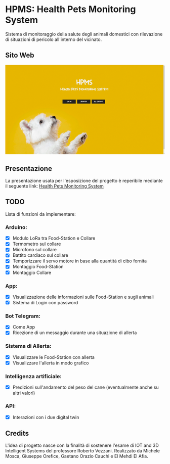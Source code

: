 # HPMS: Health Pets Monitoring System
Sistema di monitoraggio della salute degli animali domestici con rilevazione di situazioni di pericolo all'interno del vicinato.

## Sito Web
![](Sito-web.png)

## Presentazione
La presentazione usata per l'esposizione del progetto è reperibile mediante il seguente link:
[Health Pets Monitoring System](https://docs.google.com/presentation/d/1xayvDfFI8EZre74YQXk2f3XqVuServ13/edit?usp=sharing&ouid=107652794691641788775&rtpof=true&sd=true)

## TODO
Lista di funzioni da implementare:

### Arduino:
- [X] Modulo LoRa tra Food-Station e Collare
- [X] Termometro sul collare
- [X] Microfono sul collare
- [X] Battito cardiaco sul collare
- [X] Temporizzare il servo motore in base alla quantità di cibo fornita
- [X] Montaggio Food-Station
- [X] Montaggio Collare

### App:
- [X] Visualizzazione delle informazioni sulle Food-Station e sugli animali
- [X] Sistema di Login con password

### Bot Telegram:
- [X] Come App
- [X] Ricezione di un messaggio durante una situazione di allerta

### Sistema di Allerta:
- [X] Visualizzare le Food-Station con allerta
- [X] Visualizzare l'allerta in modo grafico

### Intelligenza artificiale:
- [X] Predizioni sull'andamento del peso del cane (eventualmente anche su altri valori)

### API:
- [X] Interazioni con i due digital twin

## Credits
L'idea di progetto nasce con la finalità di sostenere l'esame di IOT and 3D Intelligent Systems del professore Roberto Vezzani.
Realizzato da Michele Mosca, Giuseppe Orefice, Gaetano Orazio Cauchi e El Mehdi El Afia.